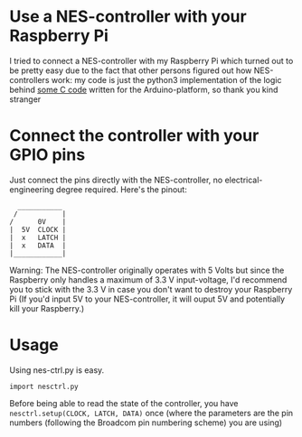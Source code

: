 # Use a NES-controller with your Raspberry Pi
I tried to connect a NES-controller with my Raspberry Pi which turned out to be pretty easy due to the fact that other persons figured out how NES-controllers work: my code is just the python3 implementation of the logic behind [some C code](http://forum.arduino.cc/index.php?topic=8481.0) written for the Arduino-platform, so thank you kind stranger 


# Connect the controller with your GPIO pins
Just connect the pins directly with the NES-controller, no electrical-engineering degree required.
Here's the pinout:
``` 
  ___________ 
 /           |
/      0V    |
|  5V  CLOCK |
|  x   LATCH |
|  x   DATA  |
|____________|
```
Warning: The NES-controller originally operates with 5 Volts but since the Raspberry only handles a maximum of 3.3 V input-voltage, I'd recommend you to stick with the 3.3 V in case you don't want to destroy your Raspberry Pi (If you'd input 5V to your NES-controller, it will ouput 5V and potentially kill your Raspberry.)

# Usage
Using nes-ctrl.py is easy. 
```
import nesctrl.py
```
Before being able to read the state of the controller, you have ``` nesctrl.setup(CLOCK, LATCH, DATA) ``` once (where the parameters are the pin numbers (following the Broadcom pin numbering scheme) you are using) 



